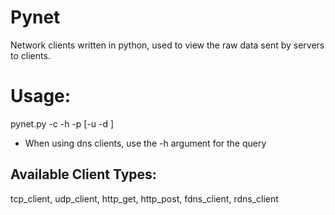 # Pynet
Network clients written in python, used to view the raw data sent by servers to clients.

# Usage:
pynet.py -c <client type> -h <host> -p <port> [-u <uri> -d <data>]

* When using dns clients, use the -h argument for the query

## Available Client Types:

tcp_client, udp_client, http_get, http_post, fdns_client, rdns_client
